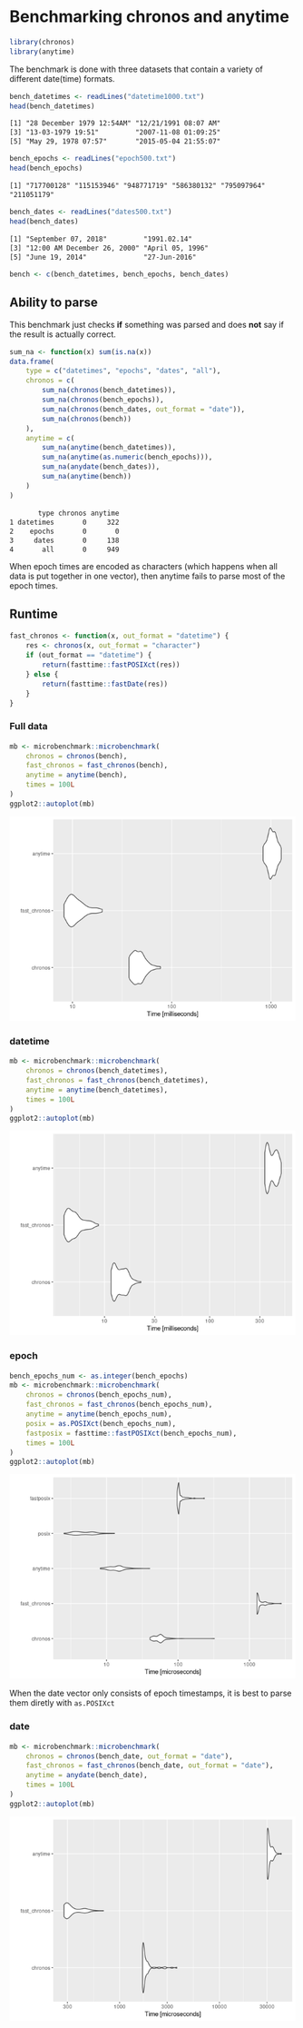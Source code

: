 # Benchmarking chronos and anytime


``` r
library(chronos)
library(anytime)
```

The benchmark is done with three datasets that contain a variety of
different date(time) formats.

``` r
bench_datetimes <- readLines("datetime1000.txt")
head(bench_datetimes)
```

    [1] "28 December 1979 12:54AM" "12/21/1991 08:07 AM"     
    [3] "13-03-1979 19:51"         "2007-11-08 01:09:25"     
    [5] "May 29, 1978 07:57"       "2015-05-04 21:55:07"     

``` r
bench_epochs <- readLines("epoch500.txt")
head(bench_epochs)
```

    [1] "717700128" "115153946" "948771719" "586380132" "795097964" "211051179"

``` r
bench_dates <- readLines("dates500.txt")
head(bench_dates)
```

    [1] "September 07, 2018"         "1991.02.14"                
    [3] "12:00 AM December 26, 2000" "April 05, 1996"            
    [5] "June 19, 2014"              "27-Jun-2016"               

``` r
bench <- c(bench_datetimes, bench_epochs, bench_dates)
```

## Ability to parse

This benchmark just checks **if** something was parsed and does **not**
say if the result is actually correct.

``` r
sum_na <- function(x) sum(is.na(x))
data.frame(
    type = c("datetimes", "epochs", "dates", "all"),
    chronos = c(
        sum_na(chronos(bench_datetimes)),
        sum_na(chronos(bench_epochs)),
        sum_na(chronos(bench_dates, out_format = "date")),
        sum_na(chronos(bench))
    ),
    anytime = c(
        sum_na(anytime(bench_datetimes)),
        sum_na(anytime(as.numeric(bench_epochs))),
        sum_na(anydate(bench_dates)),
        sum_na(anytime(bench))
    )
)
```

           type chronos anytime
    1 datetimes       0     322
    2    epochs       0       0
    3     dates       0     138
    4       all       0     949

When epoch times are encoded as characters (which happens when all data
is put together in one vector), then anytime fails to parse most of the
epoch times.

## Runtime

``` r
fast_chronos <- function(x, out_format = "datetime") {
    res <- chronos(x, out_format = "character")
    if (out_format == "datetime") {
        return(fasttime::fastPOSIXct(res))
    } else {
        return(fasttime::fastDate(res))
    }
}
```

### Full data

``` r
mb <- microbenchmark::microbenchmark(
    chronos = chronos(bench),
    fast_chronos = fast_chronos(bench),
    anytime = anytime(bench),
    times = 100L
)
ggplot2::autoplot(mb)
```

![](benchmark_files/figure-commonmark/bench_all-1.png)

### datetime

``` r
mb <- microbenchmark::microbenchmark(
    chronos = chronos(bench_datetimes),
    fast_chronos = fast_chronos(bench_datetimes),
    anytime = anytime(bench_datetimes),
    times = 100L
)
ggplot2::autoplot(mb)
```

![](benchmark_files/figure-commonmark/bench_datetime-1.png)

### epoch

``` r
bench_epochs_num <- as.integer(bench_epochs)
mb <- microbenchmark::microbenchmark(
    chronos = chronos(bench_epochs_num),
    fast_chronos = fast_chronos(bench_epochs_num),
    anytime = anytime(bench_epochs_num),
    posix = as.POSIXct(bench_epochs_num),
    fastposix = fasttime::fastPOSIXct(bench_epochs_num),
    times = 100L
)
ggplot2::autoplot(mb)
```

![](benchmark_files/figure-commonmark/bench_epoch-1.png)

When the date vector only consists of epoch timestamps, it is best to
parse them diretly with `as.POSIXct`

### date

``` r
mb <- microbenchmark::microbenchmark(
    chronos = chronos(bench_date, out_format = "date"),
    fast_chronos = fast_chronos(bench_date, out_format = "date"),
    anytime = anydate(bench_date),
    times = 100L
)
ggplot2::autoplot(mb)
```

![](benchmark_files/figure-commonmark/bench_date-1.png)
